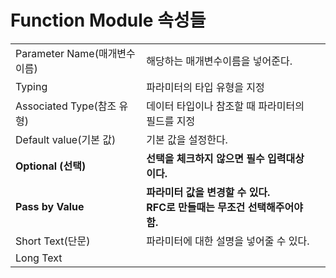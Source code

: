 # Function Module 속성들
||||
|------|---|---|
|Parameter Name(매개변수이름)|해당하는 매개변수이름을 넣어준다.|
|Typing|파라미터의 타입 유형을 지정|
|Associated Type(참조 유형)|데이터 타입이나 참조할 때 파라미터의 필드를 지정|
|Default value(기본 값)|기본 값을 설정한다.|
|**Optional (선택)**|**선택을 체크하지 않으면 필수 입력대상이다.**|
|**Pass by Value**|**파라미터 값을 변경할 수 있다. <br> RFC로 만들때는 무조건 선택해주어야 함.**|
|Short Text(단문)|파라미터에 대한 설명을 넣어줄 수 있다.|
|Long Text||